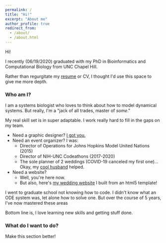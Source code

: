 ```yaml
---
permalink: /
title: "Hi!"
excerpt: "About me"
author_profile: true
redirect_from:
  - /about/
  - /about.html
---
```


Hi!

I recently (06/19/2020) graduated with my PhD in Bioinformatics and Computational Biology from UNC Chapel Hill.

Rather than regurgitate my [resume](../file/Resume.pdf) or CV, I thought I'd use this space to give me more depth.

### Who am I?

I am a systems biologist who loves to think about how to model dynamical systems.
But really, I'm a "jack of all trades, master of _some_."

My real skill set is in super adaptable. I work really hard to fill in the gaps on my team.
- Need a graphic designer? [I got you.](https://honorable-diligent-serval.anvil.app/)
- Need an event organizer? I was:
  - Director of Operations for Johns Hopkins Model United Nations (2015)
  - Director of NIH-UNC Codeathons (2017-2020)
  - The sole planner of 2 weddings (COVID-19 canceled my first one)... Okay, my [cool husband](https://joemcgirr.github.io/) helped.
- Need a website?
  - Well, you're here now.
  - But also, here's [my wedding website](kimikoandjoemcgirr.com) I built from an html5 template!

I went to graduate school not knowing how to code. I didn't know what an ODE system was, let alone how to solve one.
But over the course of 5 years, I've now mastered these areas

Bottom line is, I love learning new skills and getting stuff done.

### What do I want to do?

Make this section better!
